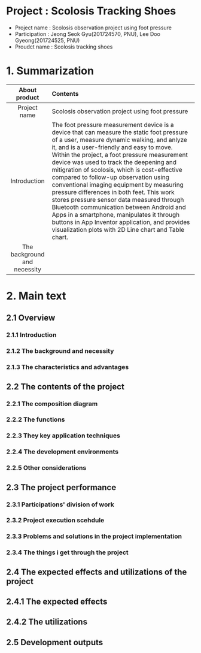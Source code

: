 # Project : Scolosis Tracking Shoes

- Project name : Scolosis observation project using foot pressure 
- Participation : Jeong Seok Gyu(201724570, PNU), Lee Doo Gyeong(201724525, PNU) 
- Proudct name : Scolosis tracking shoes 

# 1. Summarization 

|About product|Contents|
|:---:|:---| 
|Project name|Scolosis observation project using foot pressure| 
|Introduction|The foot pressure measurement device is a device that can measure the static foot pressure of a user, measure dynamic walking, and anlyze it, and is a user-friendly and easy to move. Within the project, a foot pressure measurement device was used to track the deepening and mitigration of scolosis, which is cost-effective compared to follow-up observation using conventional imaging equipment by measuring pressure differences in both feet. This work stores pressure sensor data measured through Bluetooth communication between Android and Apps in a smartphone, manipulates it through buttons in App Inventor application, and provides visualization plots with 2D Line chart and Table chart.| 
|The background and necessity| 

# 2. Main text 

## 2.1 Overview 

### 2.1.1 Introduction

### 2.1.2 The background and necessity 

### 2.1.3 The characteristics and advantages 

## 2.2 The contents of the project 

### 2.2.1 The composition diagram

### 2.2.2 The functions

### 2.2.3 They key application techniques

### 2.2.4 The development environments

### 2.2.5 Other considerations

## 2.3 The project performance 

### 2.3.1 Participations' division of work 

### 2.3.2 Project execution scehdule 

### 2.3.3 Problems and solutions in the project implementation

### 2.3.4 The things i get through the project 

## 2.4 The expected effects and utilizations of the project 

## 2.4.1 The expected effects 

## 2.4.2 The utilizations 

## 2.5 Development outputs 
                                                                   
